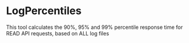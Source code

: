 # LogPercentiles
This tool calculates the 90%, 95% and 99% percentile response time for READ API requests, based on ALL log files
